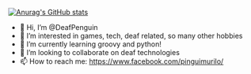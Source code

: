 [![Anurag's GitHub stats](https://github-readme-stats.vercel.app/api?username=deafpenguin&show_icons=true&theme=tokyonight&count_private=true)](https://github.com/anuraghazra/github-readme-stats)

- 👋 Hi, I’m @DeafPenguin
- 👀 I’m interested in games, tech, deaf related, so many other hobbies
- 🌱 I’m currently learning groovy and python!
- 💞️ I’m looking to collaborate on deaf technologies
- 📫 How to reach me: https://www.facebook.com/pinguimurilo/

<!---
DeafPenguin/DeafPenguin is a ✨ special ✨ repository because its `README.md` (this file) appears on your GitHub profile.
You can click the Preview link to take a look at your changes.
--->
